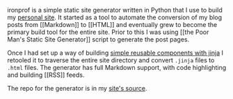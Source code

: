 ironprof is a simple static site generator written in Python that I use to build my [personal site](https://zachmanson.com).  It started as a tool to automate the conversion of my blog posts from [[Markdown]] to [[HTML]] and eventually grew to become the primary build tool for the entire site.  Prior to this I was using [[the Poor Man's Static Site Generator]] script to generate the post pages.

Once I had set up a way of building [simple reusable components with jinja](https://zachmanson.com/blog/jinja-components/) I retooled it to traverse the entire site directory and convert `.jinja` files to `.html` files. The generator has full Markdown support, with code highlighting and building [[RSS]] feeds.

The repo for the generator is in my [site's source](https://github.com/pavo-etc/pavo-etc.github.io/).